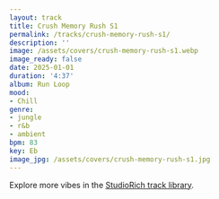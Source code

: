 ```yaml
---
layout: track
title: Crush Memory Rush S1
permalink: /tracks/crush-memory-rush-s1/
description: ''
image: /assets/covers/crush-memory-rush-s1.webp
image_ready: false
date: 2025-01-01
duration: '4:37'
album: Run Loop
mood:
- Chill
genre:
- jungle
- r&b
- ambient
bpm: 83
key: Eb
image_jpg: /assets/covers/crush-memory-rush-s1.jpg
---
```


Explore more vibes in the [StudioRich track library](/tracks/).
